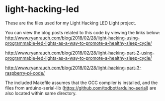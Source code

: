 # light-hacking-led
These are the files used for my Light Hacking LED Light project.


You can view the blog posts related to this code by viewing the links below:
http://www.ryanrauch.com/blog/2018/02/28/light-hacking-using-programmable-led-lights-as-a-way-to-promote-a-healthy-sleep-cycle/


http://www.ryanrauch.com/blog/2018/02/28/light-hacking-part-2-using-programmable-led-lights-as-a-way-to-promote-a-healthy-sleep-cycle/


http://www.ryanrauch.com/blog/2018/02/28/light-hacking-part-3-raspberry-pi-code/


The included Makefile assumes that the GCC compiler is installed, and the files from arduino-serial-lib (https://github.com/todbot/arduino-serial) are also located within same directory.
